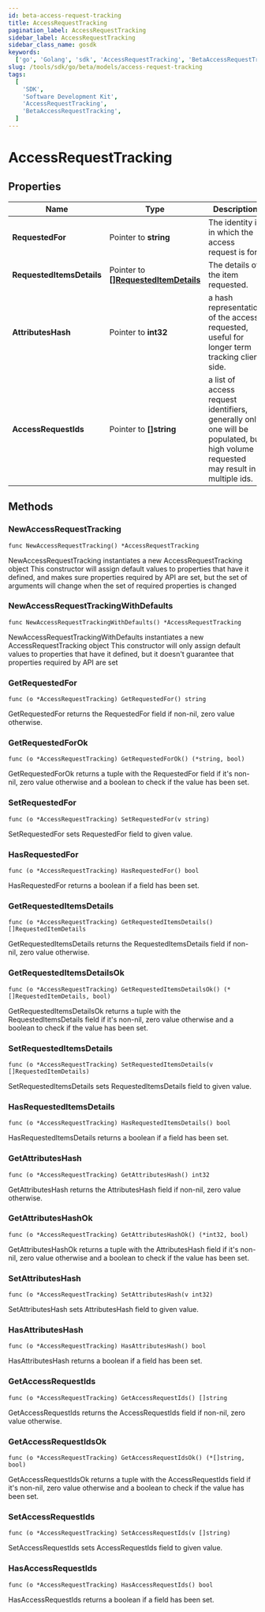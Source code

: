 ```yaml
---
id: beta-access-request-tracking
title: AccessRequestTracking
pagination_label: AccessRequestTracking
sidebar_label: AccessRequestTracking
sidebar_class_name: gosdk
keywords:
  ['go', 'Golang', 'sdk', 'AccessRequestTracking', 'BetaAccessRequestTracking']
slug: /tools/sdk/go/beta/models/access-request-tracking
tags:
  [
    'SDK',
    'Software Development Kit',
    'AccessRequestTracking',
    'BetaAccessRequestTracking',
  ]
---
```


# AccessRequestTracking

## Properties

| Name | Type | Description | Notes |
| --- | --- | --- | --- |
| **RequestedFor** | Pointer to **string** | The identity id in which the access request is for. | [optional] |
| **RequestedItemsDetails** | Pointer to [**[]RequestedItemDetails**](requested-item-details) | The details of the item requested. | [optional] |
| **AttributesHash** | Pointer to **int32** | a hash representation of the access requested, useful for longer term tracking client side. | [optional] |
| **AccessRequestIds** | Pointer to **[]string** | a list of access request identifiers, generally only one will be populated, but high volume requested may result in multiple ids. | [optional] |

## Methods

### NewAccessRequestTracking

`func NewAccessRequestTracking() *AccessRequestTracking`

NewAccessRequestTracking instantiates a new AccessRequestTracking object This constructor will assign default values to properties that have it defined, and makes sure properties required by API are set, but the set of arguments will change when the set of required properties is changed

### NewAccessRequestTrackingWithDefaults

`func NewAccessRequestTrackingWithDefaults() *AccessRequestTracking`

NewAccessRequestTrackingWithDefaults instantiates a new AccessRequestTracking object This constructor will only assign default values to properties that have it defined, but it doesn't guarantee that properties required by API are set

### GetRequestedFor

`func (o *AccessRequestTracking) GetRequestedFor() string`

GetRequestedFor returns the RequestedFor field if non-nil, zero value otherwise.

### GetRequestedForOk

`func (o *AccessRequestTracking) GetRequestedForOk() (*string, bool)`

GetRequestedForOk returns a tuple with the RequestedFor field if it's non-nil, zero value otherwise and a boolean to check if the value has been set.

### SetRequestedFor

`func (o *AccessRequestTracking) SetRequestedFor(v string)`

SetRequestedFor sets RequestedFor field to given value.

### HasRequestedFor

`func (o *AccessRequestTracking) HasRequestedFor() bool`

HasRequestedFor returns a boolean if a field has been set.

### GetRequestedItemsDetails

`func (o *AccessRequestTracking) GetRequestedItemsDetails() []RequestedItemDetails`

GetRequestedItemsDetails returns the RequestedItemsDetails field if non-nil, zero value otherwise.

### GetRequestedItemsDetailsOk

`func (o *AccessRequestTracking) GetRequestedItemsDetailsOk() (*[]RequestedItemDetails, bool)`

GetRequestedItemsDetailsOk returns a tuple with the RequestedItemsDetails field if it's non-nil, zero value otherwise and a boolean to check if the value has been set.

### SetRequestedItemsDetails

`func (o *AccessRequestTracking) SetRequestedItemsDetails(v []RequestedItemDetails)`

SetRequestedItemsDetails sets RequestedItemsDetails field to given value.

### HasRequestedItemsDetails

`func (o *AccessRequestTracking) HasRequestedItemsDetails() bool`

HasRequestedItemsDetails returns a boolean if a field has been set.

### GetAttributesHash

`func (o *AccessRequestTracking) GetAttributesHash() int32`

GetAttributesHash returns the AttributesHash field if non-nil, zero value otherwise.

### GetAttributesHashOk

`func (o *AccessRequestTracking) GetAttributesHashOk() (*int32, bool)`

GetAttributesHashOk returns a tuple with the AttributesHash field if it's non-nil, zero value otherwise and a boolean to check if the value has been set.

### SetAttributesHash

`func (o *AccessRequestTracking) SetAttributesHash(v int32)`

SetAttributesHash sets AttributesHash field to given value.

### HasAttributesHash

`func (o *AccessRequestTracking) HasAttributesHash() bool`

HasAttributesHash returns a boolean if a field has been set.

### GetAccessRequestIds

`func (o *AccessRequestTracking) GetAccessRequestIds() []string`

GetAccessRequestIds returns the AccessRequestIds field if non-nil, zero value otherwise.

### GetAccessRequestIdsOk

`func (o *AccessRequestTracking) GetAccessRequestIdsOk() (*[]string, bool)`

GetAccessRequestIdsOk returns a tuple with the AccessRequestIds field if it's non-nil, zero value otherwise and a boolean to check if the value has been set.

### SetAccessRequestIds

`func (o *AccessRequestTracking) SetAccessRequestIds(v []string)`

SetAccessRequestIds sets AccessRequestIds field to given value.

### HasAccessRequestIds

`func (o *AccessRequestTracking) HasAccessRequestIds() bool`

HasAccessRequestIds returns a boolean if a field has been set.
